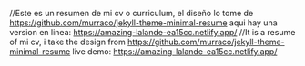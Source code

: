 //Este es un resumen de mi cv o curriculum, el diseño lo tome de https://github.com/murraco/jekyll-theme-minimal-resume
aqui hay una version en linea: https://amazing-lalande-ea15cc.netlify.app/
//It is a resume of mi cv, i take the design from https://github.com/murraco/jekyll-theme-minimal-resume
live demo: https://amazing-lalande-ea15cc.netlify.app/
